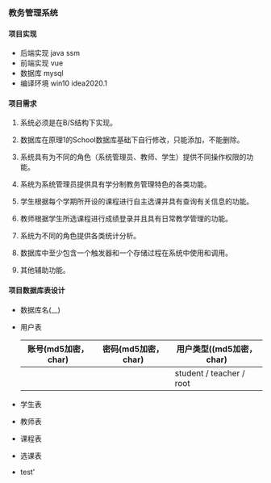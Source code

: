 ### 教务管理系统

#### 项目实现

+ 后端实现 java ssm
+ 前端实现 vue
+ 数据库 mysql
+ 编译环境 win10 idea2020.1

#### 项目需求

1. 系统必须是在B/S结构下实现。

2. 数据库在原理1的School数据库基础下自行修改，只能添加，不能删除。

3. 系统具有为不同的角色（系统管理员、教师、学生）提供不同操作权限的功能。

4. 系统为系统管理员提供具有学分制教务管理特色的各类功能。

5. 学生根据每个学期所开设的课程进行自主选课并具有查询有关信息的功能。

6. 教师根据学生所选课程进行成绩登录并且具有日常教学管理的功能。

7. 系统为不同的角色提供各类统计分析。

8. 数据库中至少包含一个触发器和一个存储过程在系统中使用和调用。

9. 其他辅助功能。

#### 项目数据库表设计

+ 数据库名(__)

+ 用户表

  | 账号(md5加密，char) | 密码(md5加密，char) | 用户类型((md5加密，char) |
  | ------------------- | ------------------- | ------------------------ |
  |                     |                     | student / teacher / root |

+ 学生表

+ 教师表

+ 课程表

+ 选课表

+ test'
